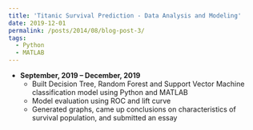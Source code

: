 ```yaml
---
title: 'Titanic Survival Prediction - Data Analysis and Modeling'
date: 2019-12-01
permalink: /posts/2014/08/blog-post-3/
tags:
  - Python
  - MATLAB
---
```


* **September, 2019 – December, 2019** 
    * Built Decision Tree, Random Forest and Support Vector Machine classification model using Python and MATLAB
    * Model evaluation using ROC and lift curve
    * Generated graphs, came up conclusions on characteristics of survival population, and submitted an essay

